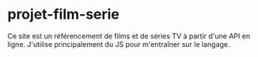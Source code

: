 # projet-film-serie

Ce site est un référencement de films et de séries TV à partir d'une API en ligne. J'utilise principalement du JS pour m'entraîner sur le langage.
